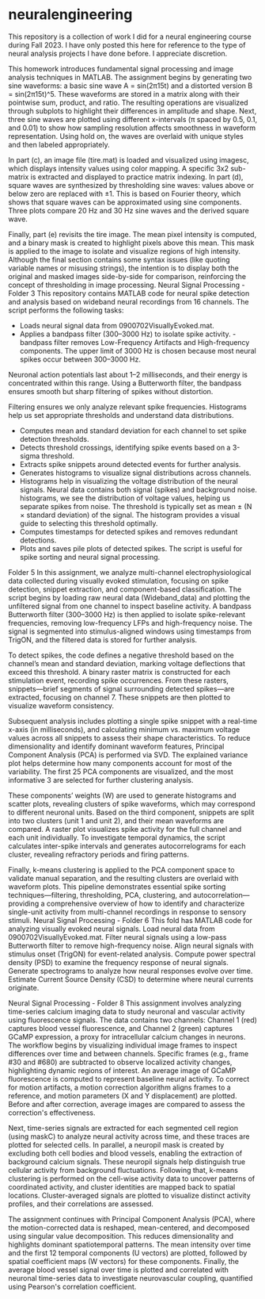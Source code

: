# neuralengineering

This repository is a collection of work I did for a neural engineering course during Fall 2023. I have only posted this here for reference to the type of neural analysis projects I have done before. I appreciate discretion. 

This homework introduces fundamental signal processing and image analysis techniques in MATLAB. The assignment begins by generating two sine waveforms: a basic sine wave A = sin(2π15t) and a distorted version B = sin(2π15t)^5. These waveforms are stored in a matrix along with their pointwise sum, product, and ratio. The resulting operations are visualized through subplots to highlight their differences in amplitude and shape. Next, three sine waves are plotted using different x-intervals (π spaced by 0.5, 0.1, and 0.01) to show how sampling resolution affects smoothness in waveform representation. Using hold on, the waves are overlaid with unique styles and then labeled appropriately.

In part (c), an image file (tire.mat) is loaded and visualized using imagesc, which displays intensity values using color mapping. A specific 3x2 sub-matrix is extracted and displayed to practice matrix indexing. In part (d), square waves are synthesized by thresholding sine waves: values above or below zero are replaced with ±1. This is based on Fourier theory, which shows that square waves can be approximated using sine components. Three plots compare 20 Hz and 30 Hz sine waves and the derived square wave.

Finally, part (e) revisits the tire image. The mean pixel intensity is computed, and a binary mask is created to highlight pixels above this mean. This mask is applied to the image to isolate and visualize regions of high intensity. Although the final section contains some syntax issues (like quoting variable names or misusing strings), the intention is to display both the original and masked images side-by-side for comparison, reinforcing the concept of thresholding in image processing.
Neural Signal Processing - Folder 3
This repository contains MATLAB code for neural spike detection and analysis based on wideband neural recordings from 16 channels. The script performs the following tasks:
 - Loads neural signal data from 0900702VisuallyEvoked.mat.
- Applies a bandpass filter (300–3000 Hz) to isolate spike activity.
        - bandpass filter removes Low-Frequency Artifacts and High-frequency components. The upper limit of 3000 Hz is chosen because most neural spikes occur between 300–3000 Hz.
  
Neuronal action potentials last about 1–2 milliseconds, and their energy is concentrated within this range.
Using a Butterworth filter, the bandpass ensures smooth but sharp filtering of spikes without distortion.


Filtering ensures we only analyze relevant spike frequencies.
Histograms help us set appropriate thresholds and understand data distributions.
- Computes mean and standard deviation for each channel to set spike detection thresholds.
- Detects threshold crossings, identifying spike events based on a 3-sigma threshold.
- Extracts spike snippets around detected events for further analysis.
- Generates histograms to visualize signal distributions across channels.
- Histograms help in visualizing the voltage distribution of the neural signals. Neural data contains both signal (spikes) and background noise. histograms, we see the distribution of voltage values, helping us separate spikes from noise. The threshold is typically set as mean ± (N × standard deviation) of the signal.
The histogram provides a visual guide to selecting this threshold optimally.
- Computes timestamps for detected spikes and removes redundant detections.
- Plots and saves pile plots of detected spikes.
The script is useful for spike sorting and neural signal processing.

Folder 5 
In this assignment, we analyze multi-channel electrophysiological data collected during visually evoked stimulation, focusing on spike detection, snippet extraction, and component-based classification. The script begins by loading raw neural data (Wideband_data) and plotting the unfiltered signal from one channel to inspect baseline activity. A bandpass Butterworth filter (300–3000 Hz) is then applied to isolate spike-relevant frequencies, removing low-frequency LFPs and high-frequency noise. The signal is segmented into stimulus-aligned windows using timestamps from TrigON, and the filtered data is stored for further analysis.

To detect spikes, the code defines a negative threshold based on the channel’s mean and standard deviation, marking voltage deflections that exceed this threshold. A binary raster matrix is constructed for each stimulation event, recording spike occurrences. From these rasters, snippets—brief segments of signal surrounding detected spikes—are extracted, focusing on channel 7. These snippets are then plotted to visualize waveform consistency.

Subsequent analysis includes plotting a single spike snippet with a real-time x-axis (in milliseconds), and calculating minimum vs. maximum voltage values across all snippets to assess their shape characteristics. To reduce dimensionality and identify dominant waveform features, Principal Component Analysis (PCA) is performed via SVD. The explained variance plot helps determine how many components account for most of the variability. The first 25 PCA components are visualized, and the most informative 3 are selected for further clustering analysis.

These components’ weights (W) are used to generate histograms and scatter plots, revealing clusters of spike waveforms, which may correspond to different neuronal units. Based on the third component, snippets are split into two clusters (unit 1 and unit 2), and their mean waveforms are compared. A raster plot visualizes spike activity for the full channel and each unit individually. To investigate temporal dynamics, the script calculates inter-spike intervals and generates autocorrelograms for each cluster, revealing refractory periods and firing patterns.

Finally, k-means clustering is applied to the PCA component space to validate manual separation, and the resulting clusters are overlaid with waveform plots. This pipeline demonstrates essential spike sorting techniques—filtering, thresholding, PCA, clustering, and autocorrelation—providing a comprehensive overview of how to identify and characterize single-unit activity from multi-channel recordings in response to sensory stimuli.
Neural Signal Processing - Folder 6
This fold has MATLAB code for analyzing visually evoked neural signals. 
Load neural data from 0900702VisuallyEvoked.mat.
Filter neural signals using a low-pass Butterworth filter to remove high-frequency noise.
Align neural signals with stimulus onset (TrigON) for event-related analysis.
Compute power spectral density (PSD) to examine the frequency response of neural signals.
Generate spectrograms to analyze how neural responses evolve over time.
Estimate Current Source Density (CSD) to determine where neural currents originate.

Neural Signal Processing - Folder 8 
This assignment involves analyzing time-series calcium imaging data to study neuronal and vascular activity using fluorescence signals. The data contains two channels: Channel 1 (red) captures blood vessel fluorescence, and Channel 2 (green) captures GCaMP expression, a proxy for intracellular calcium changes in neurons. The workflow begins by visualizing individual image frames to inspect differences over time and between channels. Specific frames (e.g., frame #30 and #680) are subtracted to observe localized activity changes, highlighting dynamic regions of interest. An average image of GCaMP fluorescence is computed to represent baseline neural activity. To correct for motion artifacts, a motion correction algorithm aligns frames to a reference, and motion parameters (X and Y displacement) are plotted. Before and after correction, average images are compared to assess the correction's effectiveness.

Next, time-series signals are extracted for each segmented cell region (using maskC) to analyze neural activity across time, and these traces are plotted for selected cells. In parallel, a neuropil mask is created by excluding both cell bodies and blood vessels, enabling the extraction of background calcium signals. These neuropil signals help distinguish true cellular activity from background fluctuations. Following that, k-means clustering is performed on the cell-wise activity data to uncover patterns of coordinated activity, and cluster identities are mapped back to spatial locations. Cluster-averaged signals are plotted to visualize distinct activity profiles, and their correlations are assessed.

The assignment continues with Principal Component Analysis (PCA), where the motion-corrected data is reshaped, mean-centered, and decomposed using singular value decomposition. This reduces dimensionality and highlights dominant spatiotemporal patterns. The mean intensity over time and the first 12 temporal components (U vectors) are plotted, followed by spatial coefficient maps (W vectors) for these components. Finally, the average blood vessel signal over time is plotted and correlated with neuronal time-series data to investigate neurovascular coupling, quantified using Pearson's correlation coefficient.

